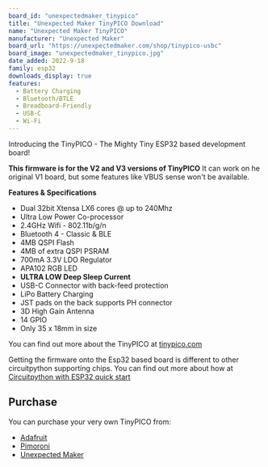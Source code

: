 ```yaml
---
board_id: "unexpectedmaker_tinypico"
title: "Unexpected Maker TinyPICO Download"
name: "Unexpected Maker TinyPICO"
manufacturer: "Unexpected Maker"
board_url: "https://unexpectedmaker.com/shop/tinypico-usbc"
board_image: "unexpectedmaker_tinypico.jpg"
date_added: 2022-9-18
family: esp32
downloads_display: true
features:
  - Battery Charging
  - Bluetooth/BTLE
  - Breadboard-Friendly
  - USB-C
  - Wi-Fi
---
```


Introducing the TinyPICO - The Mighty Tiny ESP32 based development board!

**This firmware is for the V2 and V3 versions of TinyPICO**
It can work on he original V1 board, but some features like VBUS sense won't be available. 

**Features & Specifications**
- Dual 32bit Xtensa LX6 cores @ up to 240Mhz
- Ultra Low Power Co-processor
- 2.4GHz Wifi - 802.11b/g/n
- Bluetooth 4 - Classic & BLE
- 4MB QSPI Flash
- 4MB of extra QSPI PSRAM
- 700mA 3.3V LDO Regulator
- APA102 RGB LED
- **ULTRA LOW Deep Sleep Current**
- USB-C Connector with back-feed protection
- LiPo Battery Charging
- JST pads on the back supports PH connector
- 3D High Gain Antenna
- 14 GPIO
- Only 35 x 18mm in size

You can find out more about the TinyPICO at [tinypico.com](https://tinypico.com)

Getting the firmware onto the Esp32 based board is different to other circuitpython supporting chips.
You can find out more about how at [Circuitpython with ESP32 quick start](https://learn.adafruit.com/circuitpython-with-esp32-quick-start)

## Purchase
You can purchase your very own TinyPICO from:

* [Adafruit](https://www.adafruit.com/product/5028)
* [Pimoroni](https://shop.pimoroni.com/products/tinypico-v2?variant=3928508953403)
* [Unexpected Maker](https://unexpectedmaker.com/shop/tinypico-usbc)

